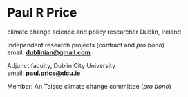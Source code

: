 # Paul R Price
climate change science and policy researcher
Dublin, Ireland

Independent research projects (contract and *pro bono*)  
email: **dublinian@gmail.com**

Adjunct faculty, Dublin City University  
email: **paul.price@dcu.ie**

Member: An Taisce climate change committee (*pro bono*)

